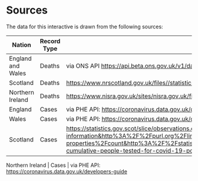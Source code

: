 # Sources

The data for this interactive is drawn from the following sources:

Nation | Record Type | Link
------------ | ------------- | ------------ 
England and Wales | Deaths | via ONS API https://api.beta.ons.gov.uk/v1/datasets
Scotland | Deaths |  https://www.nrscotland.gov.uk/files//statistics/covid19/weekly-deaths-by-date-health-board-location.xlsx
Northern Ireland | Deaths | https://www.nisra.gov.uk/sites/nisra.gov.uk/files/publications/Weekly_Deaths.xls
England | Cases | via PHE API: https://coronavirus.data.gov.uk/developers-guide
Wales | Cases | via PHE API: https://coronavirus.data.gov.uk/developers-guide
Scotland | Cases | https://statistics.gov.scot/slice/observations.csv?&dataset=http%3A%2F%2Fstatistics.gov.scot%2Fdata%2Fcoronavirus-covid-19-management-information&http%3A%2F%2Fpurl.org%2Flinked-data%2Fcube%23measureType=http%3A%2F%2Fstatistics.gov.scot%2Fdef%2Fmeasure-properties%2Fcount&http%3A%2F%2Fstatistics.gov.scot%2Fdef%2Fdimension%2Fvariable=http%3A%2F%2Fstatistics.gov.scot%2Fdef%2Fconcept%2Fvariable%2Ftesting-cumulative-people-tested-for-covid-19-positive"

Northern Ireland | Cases | via PHE API: https://coronavirus.data.gov.uk/developers-guide
